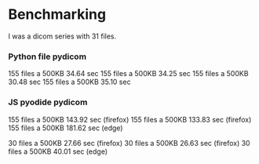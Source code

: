 # Benchmarking

I was a dicom series with 31 files.

### Python file pydicom

155 files a 500KB 34.64 sec
155 files a 500KB 34.25 sec
155 files a 500KB 30.48 sec
155 files a 500KB 35.10 sec


### JS pyodide pydicom
155 files a 500KB 143.92 sec (firefox)
155 files a 500KB 133.83 sec (firefox)
155 files a 500KB 181.62 sec (edge)

30 files a 500KB 27.66 sec (firefox)
30 files a 500KB 26.63 sec (firefox)
30 files a 500KB 40.01 sec (edge)




